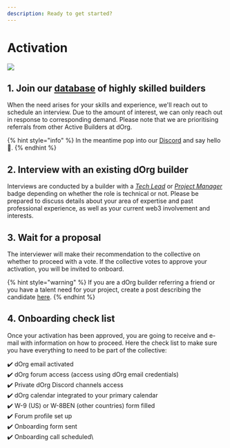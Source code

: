 ```yaml
---
description: Ready to get started?
---
```


# Activation

![](https://media1.giphy.com/media/eNznBIGtrAHEQ/giphy.gif?cid=790b7611d2e0a3b07a41786b32e8d9fb68f1168799ea38fa\&rid=giphy.gif\&ct=g)

## 1. Join our [database](https://airtable.com/shr0eQZfACL3Yarac) of highly skilled builders

When the need arises for your skills and experience, we'll reach out to schedule an interview. Due to the amount of interest, we can only reach out in response to corresponding demand. Please note that we are prioritising referrals from other Active Builders at dOrg.&#x20;

{% hint style="info" %}
In the meantime pop into our [Discord](https://discord.com/invite/6Kujmad) and say hello 👋.
{% endhint %}

## 2. Interview with an existing dOrg builder

Interviews are conducted by a builder with a [_Tech Lead_](../workflows/tech-lead.md) or [_Project Manager_](../workflows/project-manager.md) badge depending on whether the role is technical or not. Please be prepared to discuss details about your area of expertise and past professional experience, as well as your current web3 involvement and interests.

## 3. Wait for a proposal

The interviewer will make their recommendation to the collective on whether to proceed with a vote. If the collective votes to approve your activation, you will be invited to onboard.

{% hint style="warning" %}
If you are a dOrg builder referring a friend or you have a talent need for your project, create a post describing the candidate [here](https://forum.dorg.tech/t/about-the-builder-activations-category).
{% endhint %}

## 4. Onboarding check list&#x20;

Once your activation has been approved, you are going to receive and e-mail with information on how to proceed. Here the check list to make sure you have everything to need to be part of the collective:&#x20;

✔️ dOrg email activated \
✔️ dOrg forum access (access using dOrg email credentials) \
✔️ Private dOrg Discord channels access \
✔️ dOrg calendar integrated to your primary calendar \
✔️ W-9 (US) or W-8BEN (other countries) form filled \
✔️ Forum profile set up\
✔️ Onboarding form sent \
✔️ Onboarding call scheduled\
